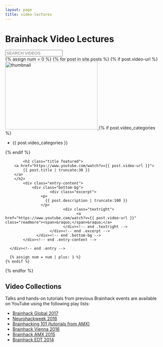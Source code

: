 ```yaml
---
layout: page
title: video-lectures
---
```


# Brainhack Video Lectures
<!-- <script src="https://hackpad.com/ZP53JJlhGyJ.js?format=html"></script> -->

<input type="text" class="quicksearch" placeholder="SEARCH VIDEOS" />

<div class="grid">
 {% assign num = 0 %}
  {% for post in site.posts %}
    {% if post.video-url %}
      <div class="entry entry-video">
  			<div class="entry-thumbnail">            
    				<a href="https://www.youtube.com/watch?v={{ post.video-url }}">            
              <img src="http://img.youtube.com/vi/{{ post.video-url }}/0.jpg" height="218" width="297" alt="thumbnail" />
              <span class="overlay"></span>
    				</a>
            {% if post.video_categories %}
          				<div class="category">
                    <ul class="post-categories">
                        <li>
                            {{ post.video_categories }}
                        </li>
                    </ul>
                  </div> <!-- end .category -->
            {% endif %}
  			</div><!-- end .entry_thumbnail -->

  			<h2 class="title featured">
        <a href="https://www.youtube.com/watch?v={{ post.video-url }}">      
            {{ post.title | truncate:30 }}        
        </a>
        </h2>
  			<div class="entry-content">
  			    <div class="bottom-bg">
  					    <div class="excerpt">        
                    <p>                        
                      {{ post.description | truncate:100 }}                        
                    </p>
  						      <div class="textright">
  							        <a href="https://www.youtube.com/watch?v={{ post.video-url }}" class="readmore"><span>&raquo;</span>&raquo;</a>
  						      </div><!-- end .textright -->
  					    </div><!-- end .excerpt -->
  				  </div><!-- end .bottom-bg -->
  			</div><!-- end .entry-content -->

      </div><!-- end .entry -->

      {% assign num = num | plus: 1 %}
    {% endif %}
  {% endfor %}
</div>

<script type="text/javascript">
// quick search regex
var qsRegex;
// init Isotope
var $grid = jQuery('.grid').isotope({
  itemSelector: '.entry',
  layoutMode: 'masonry',
  masonry: {
    columnWidth: 236,
    gutter: 8
  },
  filter: function() {
    return qsRegex ? jQuery(this).text().match( qsRegex ) : true;
  }
});
// use value of search field to filter
var $quicksearch = jQuery('.quicksearch').keyup( debounce( function() {
  qsRegex = new RegExp( $quicksearch.val(), 'gi' );
  $grid.isotope();
}, 200 ) );
// debounce so filtering doesn't happen every millisecond
function debounce( fn, threshold ) {
  var timeout;
  return function debounced() {
    if ( timeout ) {
      clearTimeout( timeout );
    }
    function delayed() {
      fn();
      timeout = null;
    }
    timeout = setTimeout( delayed, threshold || 100 );
  }
}

</script>

## Video Collections

Talks and hands-on tutorials from previous Brainhack events are available on YouTube using the following play lists:

- [Brainhack Global 2017](https://www.youtube.com/playlist?list=PLNt4AJV1JZbfcRh9gEdHu47edoQE76bp5)
- [Neurohackweek 2016](https://www.youtube.com/playlist?list=PLEdFhTRBFLObkatJOX9wp3BCueH4wNSl7)
- [Brainhacking 101 (tutorials from AMX)](https://www.youtube.com/playlist?list=PLNt4AJV1JZbfq0vdD4vcITV7x3OqGxLKp)
- [Brainhack Vienna 2016](https://www.youtube.com/playlist?list=PLNt4AJV1JZbcCs84XEbN9XdXBXN9U-kyT)
- [Brainhack AMX 2015](https://www.youtube.com/playlist?list=PLNt4AJV1JZbe8wO4vG9cOkFiSazJGuHjw)
- [Brainhack EDT 2014](https://www.youtube.com/playlist?list=PLNt4AJV1JZbfcRh9gEdHu47edoQE76bp5)
